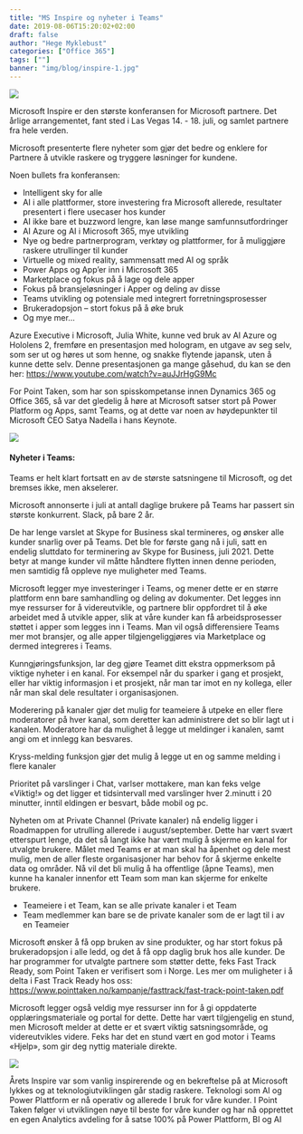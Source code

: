 ```yaml
---
title: "MS Inspire og nyheter i Teams"
date: 2019-08-06T15:20:02+02:00
draft: false
author: "Hege Myklebust"
categories: ["Office 365"]
tags: [""]
banner: "img/blog/inspire-1.jpg"
---
```


<img class="img-fluid mt-3 mb-3" src="/img/blog/inspire-1.jpg" /> 

Microsoft Inspire er den største konferansen for Microsoft partnere. Det årlige arrangementet, fant sted i Las Vegas 14. - 18. juli, og samlet partnere fra hele verden.

Microsoft presenterte flere nyheter som gjør det bedre og enklere for Partnere å utvikle raskere og tryggere løsninger for kundene.

Noen bullets fra konferansen:

* Intelligent sky for alle
* AI i alle plattformer, store investering fra Microsoft allerede, resultater presentert i flere usecaser hos kunder
* AI ikke bare et buzzword lengre, kan løse mange samfunnsutfordringer
* AI Azure og AI i Microsoft 365, mye utvikling 
* Nye og bedre partnerprogram, verktøy og plattformer, for å muliggjøre raskere utrullinger til kunder
* Virtuelle og mixed reality, sammensatt med AI og språk
* Power Apps og App’er inn i Microsoft 365 
* Marketplace og fokus på å lage og dele apper
* Fokus på bransjeløsninger i Apper og deling av disse
* Teams utvikling og potensiale med integrert forretningsprosesser
* Brukeradopsjon – stort fokus på å øke bruk
* Og mye mer…

Azure Executive i Microsoft, Julia White, kunne ved bruk av AI Azure og Hololens 2, fremføre en presentasjon med hologram, en utgave av seg selv, som ser ut og høres ut som henne, og  snakke flytende japansk, uten å kunne dette selv. Denne presentasjonen ga mange gåsehud, du kan se den her: https://www.youtube.com/watch?v=auJJrHgG9Mc

For Point Taken, som har son spisskompetanse innen Dynamics 365 og Office 365, så var det gledelig å høre at Microsoft satser stort på Power Platform og Apps, samt Teams, og at dette var noen av høydepunkter til Microsoft CEO Satya Nadella i hans Keynote.

<img class="img-fluid mt-3 mb-3" src="/img/blog/inspire-2.jpg" /> 
  

#### Nyheter i Teams:
Teams er helt klart fortsatt en av de største satsningene til Microsoft, og det bremses ikke, men akselerer.

Microsoft annonserte i juli at antall daglige brukere på Teams har passert sin største konkurrent. Slack, på bare 2 år. 

De har lenge varslet at Skype for Business skal termineres, og ønsker alle kunder snarlig over på Teams. 
Det ble for første gang nå i juli, satt en endelig sluttdato for terminering av Skype for Business, juli 2021. Dette betyr at mange kunder vil måtte håndtere flytten innen denne perioden, men samtidig få oppleve nye muligheter med Teams.

Microsoft legger mye investeringer i Teams, og mener dette er en større plattform enn bare samhandling og deling av dokumenter. Det legges inn mye ressurser for å videreutvikle, og partnere blir oppfordret til å øke arbeidet med å utvikle apper, slik at våre kunder kan få arbeidsprosesser støttet i apper som legges inn i Teams. Man vil også differensiere Teams mer mot bransjer, og alle apper tilgjengeliggjøres via Marketplace og dermed integreres i Teams.

Kunngjøringsfunksjon, lar deg gjøre Teamet ditt ekstra oppmerksom på viktige nyheter i en kanal. For eksempel når du sparker i gang et prosjekt, eller har viktig informasjon i et prosjekt, når man tar imot en ny kollega, eller når man skal dele resultater i organisasjonen.

Moderering på kanaler gjør det mulig for teameiere å utpeke en eller flere moderatorer på hver kanal, som deretter kan administrere det so blir lagt ut i kanalen. Moderatore har da mulighet å legge ut meldinger i kanalen, samt angi om et innlegg kan besvares. 

Kryss-melding funksjon gjør det mulig å legge ut en og samme melding i flere kanaler

Prioritet på varslinger i Chat, varlser mottakere, man kan feks velge «Viktig!» og det ligger et tidsintervall med varslinger hver 2.minutt i 20 minutter, inntil eldingen er besvart, både mobil og pc.

Nyheten om at Private Channel (Private kanaler) nå endelig ligger i Roadmappen for utrulling allerede i august/september. Dette har vært svært etterspurt lenge, da det så langt ikke har vært mulig å skjerme en kanal for utvalgte brukere. Målet med Teams er at man skal ha åpenhet og dele mest mulig, men de aller fleste organisasjoner har behov for å skjerme enkelte data og områder. Nå vil det bli mulig å ha offentlige (åpne Teams), men kunne ha kanaler innenfor ett Team som man kan skjerme for enkelte brukere.

* Teameiere i et Team, kan se alle private kanaler i et Team
* Team medlemmer kan bare se de private kanaler som de er lagt til i av en Teameier

Microsoft ønsker å få opp bruken av sine produkter, og har stort fokus på brukeradopsjon i alle ledd, og det å få opp daglig bruk hos alle kunder. De har programmer for utvalgte partnere som støtter dette, feks Fast Track Ready, som Point Taken er verifisert som i Norge. Les mer om muligheter i å delta i Fast Track Ready hos oss: https://www.pointtaken.no/kampanje/fasttrack/fast-track-point-taken.pdf

Microsoft legger også veldig mye ressurser inn for å gi oppdaterte opplæringsmateriale og portal for dette. Dette har vært tilgjengelig en stund, men Microsoft melder at dette er et svært viktig satsningsområde, og videreutvikles videre.
Feks har det en stund vært en god motor i Teams «Hjelp», som gir deg nyttig materiale direkte.
 
<img class="img-fluid mt-3 mb-3" src="/img/blog/inspire-3.jpg" /> 

Årets Inspire var som vanlig inspirerende og en bekreftelse på at Microsoft lykkes og at teknologiutviklingen går stadig raskere.
Teknologi som AI og Power Plattform er nå operativ og allerede I bruk for våre kunder. I Point Taken følger vi utviklingen nøye til
beste for våre kunder og har nå opprettet en egen Analytics avdeling for å satse 100% på Power Plattform, BI og AI
